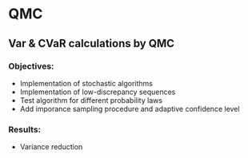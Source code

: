 # QMC

## Var & CVaR calculations by QMC

### Objectives: 
- Implementation of stochastic algorithms
- Implementation of low-discrepancy sequences
- Test algorithm for different probability laws
- Add imporance sampling procedure and adaptive confidence level

### Results:
- Variance reduction
